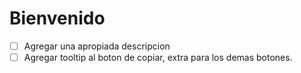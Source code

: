 # Bienvenido

- [ ] Agregar una apropiada descripcion
- [ ] Agregar tooltip al boton de copiar, extra para los demas botones.
